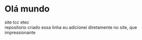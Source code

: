 # Olá mundo
 site tcc etec     
 repositorio criado 
 essa linha eu adicionei diretamente no site, que impressionante 
